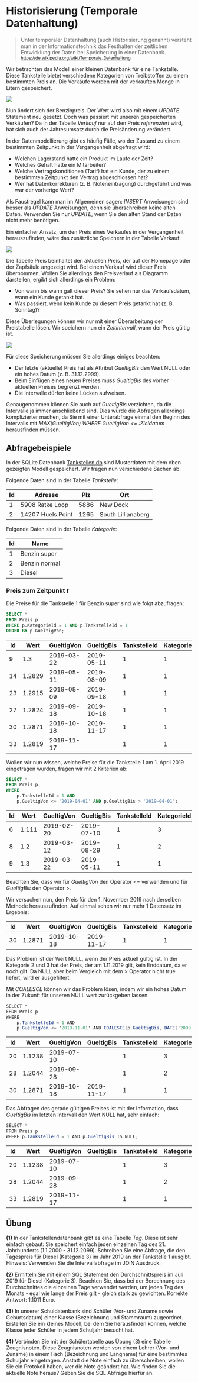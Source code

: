 # Historisierung (Temporale Datenhaltung)

> Unter temporaler Datenhaltung (auch Historisierung genannt) versteht man in der
> Informationstechnik das Festhalten der zeitlichen Entwicklung der Daten bei Speicherung in einer Datenbank.
> <sup>https://de.wikipedia.org/wiki/Temporale_Datenhaltung</sup>

Wir betrachten das Modell einer kleinen Datenbank für eine Tankstelle. Diese Tankstelle bietet
verschiedene Kategorien von Treibstoffen zu einem bestimmten Preis an. Die Verkäufe werden mit
der verkauften Menge in Litern gespeichert.

![](tankstelle_ohne_history_1.png)

Nun ändert sich der Benzinpreis. Der Wert wird also mit einem *UPDATE* Statement neu gesetzt. Doch
was passiert mit unseren gespeicherten Verkäufen? Da in der Tabelle *Verkauf* nur auf den Preis
*referenziert* wird, hat sich auch der Jahresumsatz durch die Preisänderung verändert.

In der Datenmodellierung gibt es häufig Fälle, wo der Zustand zu einem bestimmten Zeitpunkt in
der Vergangenheit abgefragt wird:

- Welchen Lagerstand hatte ein Produkt im Laufe der Zeit?
- Welches Gehalt hatte ein Mitarbeiter?
- Welche Vertragskonditionen (Tarif) hat ein Kunde, der zu einem bestimmten Zeitpunkt den Vertrag
  abgeschlossen hat?
- Wer hat Datenkorrekturen (z. B. Noteneintragung) durchgeführt und was war der vorherige Wert?  

Als Faustregel kann man im Allgemeinen sagen: *INSERT* Anweisungen sind besser als *UPDATE*
Anweisungen, denn sie überschreiben keine alten Daten. Verwenden Sie nur *UPDATE*, wenn Sie den
alten Stand der Daten nicht mehr benötigen.

Ein einfacher Ansatz, um den Preis eines Verkaufes in der Vergangenheit herauszufinden, wäre das
zusätzliche Speichern in der Tabelle Verkauf:

![](tankstelle_history_1.png)

Die Tabelle Preis beinhaltet den aktuellen Preis, der auf der Homepage oder der Zapfsäule angezeigt
wird. Bei einem Verkauf wird dieser Preis übernommen. Wollen Sie allerdings den Preisverlauf als
Diagramm darstellen, ergibt sich allerdings ein Problem:

- Von wann bis wann galt dieser Preis? Sie sehen nur das Verkaufsdatum, wann ein Kunde getankt hat.
- Was passiert, wenn kein Kunde zu diesem Preis getankt hat (z. B. Sonntag)?

Diese Überlegungen können wir nur mit einer Überarbeitung der Preistabelle lösen. Wir speichern nun
ein *Zeitintervall*, wann der Preis gültig ist.

![](tankstelle_history_2.png)

Für diese Speicherung müssen Sie allerdings einiges beachten:

- Der letzte (aktuelle) Preis hat als Attribut *GueltigBis* den Wert NULL oder ein hohes Datum
  (z. B. 31.12.2999).
- Beim Einfügen eines neuen Preises muss *GueltigBis* des vorher aktuellen Preises begrenzt werden.
- Die Intervalle dürfen keine Lücken aufweisen.

Genaugenommen können Sie auch auf *GueltigBis* verzichten, da die Intervalle ja immer anschließend
sind. Dies würde die Abfragen allerdings komplizierter machen, da Sie mit einer Unterabfrage einmal
den Beginn des Intervalls mit *MAX(GueltigVon) WHERE GueltigVon <= :Zieldatum* herausfinden müssen.

## Abfragebeispiele

In der SQLite Datenbank [Tankstellen.db](Tankstellen.db) sind Musterdaten mit dem oben gezeigten
Modell gespeichert. Wir fragen nun verschiedene Sachen ab.

Folgende Daten sind in der Tabelle *Tankstelle*:

| Id  | Adresse           | Plz  | Ort                |
| --- | ----------------- | ---- | ------------------ |
| 1   | 5908 Ratke Loop   | 5886 | New Dock           |
| 2   | 14207 Huels Point | 1265 | South Lillianaberg |

Folgende Daten sind in der Tabelle *Kategorie*:

| Id  | Name          |
| --- | ------------- |
| 1   | Benzin super  |
| 2   | Benzin normal |
| 3   | Diesel        |

### Preis zum Zeitpunkt *t*

Die Preise für die Tankstelle 1 für Benzin super sind wie folgt abzufragen:

```sql
SELECT *
FROM Preis p
WHERE p.KategorieId = 1 AND p.TankstelleId = 1
ORDER BY p.GueltigVon;
```

| Id  | Wert   | GueltigVon | GueltigBis | TankstelleId | KategorieId |
| --- | ------ | ---------- | ---------- | ------------ | ----------- |
| 9   | 1.3    | 2019-03-22 | 2019-05-11 | 1            | 1           |
| 14  | 1.2829 | 2019-05-11 | 2019-08-09 | 1            | 1           |
| 23  | 1.2915 | 2019-08-09 | 2019-09-18 | 1            | 1           |
| 27  | 1.2824 | 2019-09-18 | 2019-10-18 | 1            | 1           |
| 30  | 1.2871 | 2019-10-18 | 2019-11-17 | 1            | 1           |
| 33  | 1.2819 | 2019-11-17 |            | 1            | 1           |

Wollen wir nun wissen, welche Preise für die Tankstelle 1 am 1. April 2019 eingetragen
wurden, fragen wir mit 2 Kriterien ab:

```sql
SELECT *
FROM Preis p
WHERE
    p.TankstelleId = 1 AND
    p.GueltigVon <= '2019-04-01' AND p.GueltigBis > '2019-04-01';
```

| Id  | Wert  | GueltigVon | GueltigBis | TankstelleId | KategorieId |
| --- | ----- | ---------- | ---------- | ------------ | ----------- |
| 6   | 1.111 | 2019-02-20 | 2019-07-10 | 1            | 3           |
| 8   | 1.2   | 2019-03-12 | 2019-08-29 | 1            | 2           |
| 9   | 1.3   | 2019-03-22 | 2019-05-11 | 1            | 1           |

Beachten Sie, dass wir für *GueltigVon* den Operator <=  verwenden und für *GueltigBis* den
Operator >.

Wir versuchen nun, den Preis für den 1. November 2019 nach derselben Methode herauszufinden.
Auf einmal sehen wir nur mehr 1 Datensatz im Ergebnis:

| Id  | Wert   | GueltigVon | GueltigBis | TankstelleId | KategorieId |
| --- | ------ | ---------- | ---------- | ------------ | ----------- |
| 30  | 1.2871 | 2019-10-18 | 2019-11-17 | 1            | 1           |

Das Problem ist der Wert NULL, wenn der Preis aktuell gültig ist. In der Kategorie 2 und 3 hat
der Preis, der am 1.11.2019 gilt, kein Enddatum, da er noch gilt. Da NULL aber beim Vergleich mit
dem > Operator nicht true liefert, wird er ausgefiltert.

Mit *COALESCE* können wir das Problem lösen, indem wir ein hohes Datum in der Zukunft für unseren
NULL wert zurückgeben lassen.

```c#
SELECT *
FROM Preis p
WHERE
    p.TankstelleId = 1 AND
    p.GueltigVon <= '2019-11-01' AND COALESCE(p.GueltigBis, DATE('2099-12-31')) > '2019-11-01';
```

| Id  | Wert   | GueltigVon | GueltigBis | TankstelleId | KategorieId |
| --- | ------ | ---------- | ---------- | ------------ | ----------- |
| 20  | 1.1238 | 2019-07-10 |            | 1            | 3           |
| 28  | 1.2044 | 2019-09-28 |            | 1            | 2           |
| 30  | 1.2871 | 2019-10-18 | 2019-11-17 | 1            | 1           |

Das Abfragen des gerade gültigen Preises ist mit der Information, dass *GueltigBis* im letzten
Intervall den Wert NULL hat, sehr einfach:

```c#
SELECT *
FROM Preis p
WHERE p.TankstelleId = 1 AND p.GueltigBis IS NULL;
```

| Id  | Wert   | GueltigVon | GueltigBis | TankstelleId | KategorieId |
| --- | ------ | ---------- | ---------- | ------------ | ----------- |
| 20  | 1.1238 | 2019-07-10 |            | 1            | 3           |
| 28  | 1.2044 | 2019-09-28 |            | 1            | 2           |
| 33  | 1.2819 | 2019-11-17 |            | 1            | 1           |

## Übung

**(1)** In der Tankstellendatenbank gibt es eine Tabelle *Tag*. Diese ist sehr einfach gebaut: Sie
speichert einfach jeden einzelnen Tag des 21. Jahrhunderts (1.1.2000 - 31.12.2099). Schreiben
Sie eine Abfrage, die den Tagespreis für Diesel (Kategorie 3) im Jahr 2019 an der
Tankstelle 1 ausgibt. Hinweis: Verwenden Sie die Intervallabfrage im JOIN Ausdruck.

**(2)** Ermitteln Sie mit einem SQL Statement den Durchschnittspreis im Juli 2019 für Diesel
(Kategorie 3). Beachten Sie, dass bei der Berechnung des Durchschnittes die einzelnen Tage
verwendet werden, um jeden Tag des Monats - egal wie lange der Preis gilt - gleich stark zu 
gewichten. Korrekte Antwort: 1.1011 Euro.

**(3)** In unserer Schuldatenbank sind Schüler (Vor- und Zuname sowie Geburtsdatum) einer Klasse
(Bezeichnung und Stammraum) zugeordnet. Erstellen Sie ein kleines Modell, bei dem Sie herausfinden
können, welche Klasse jeder Schüler in jedem Schuljahr besucht hat.

**(4)** Verbinden Sie mit der Schülertabelle aus Übung (3) eine Tabelle Zeugnisnoten. Diese
Zeugnisnoten werden von einem Lehrer (Vor- und Zuname) in einem Fach (Bezeichnung und Langname)
für eine bestimmtes Schuljahr eingetragen. Anstatt die Note einfach zu überschreiben, wollen
Sie ein Protokoll haben, wer die Note geändert hat. Wie finden Sie die aktuelle Note heraus? Geben
Sie die SQL Abfrage hierfür an.
